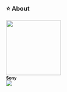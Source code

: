 
### :star: About
 <td align="center"><a href="https://github.com/xoxeez"><img src="https://avatars.githubusercontent.com/u/52715471?v=4?s=100" width="150px;"/><br/><sub><b>Sony</b></sub></a><br/>
<img src="https://img.shields.io/badge/JAVA-007396?style=flat-square&logo=java&logoColor=white">
</td>
 
